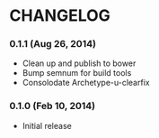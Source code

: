 CHANGELOG
=========

### 0.1.1 (Aug 26, 2014)

* Clean up and publish to bower
* Bump semnum for build tools
* Consolodate Archetype-u-clearfix

### 0.1.0 (Feb 10, 2014)

* Initial release
